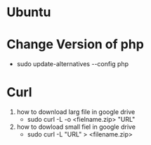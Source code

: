 # Ubuntu
# Change Version of php 
 - sudo update-alternatives --config php

# Curl
 1. how to download larg file in google drive
     * sudo curl -L -o <fielname.zip> "URL" 
 2. how to dowload small fiel in google drive
     * sudo curl -L "URL" > <filename.zip>
